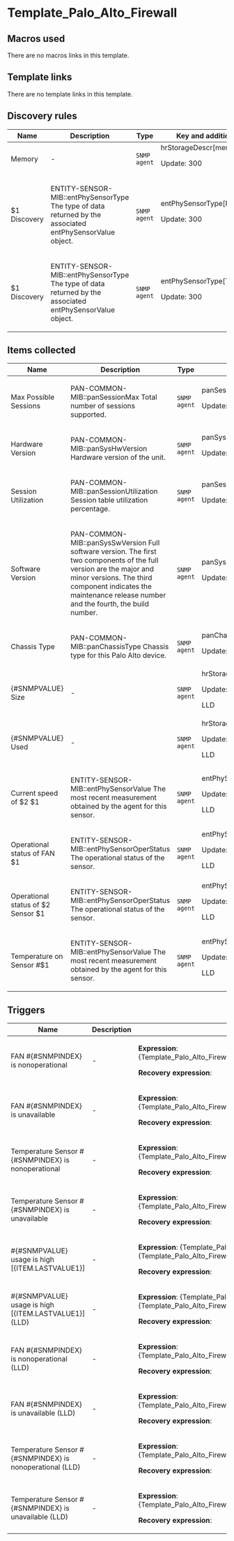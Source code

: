 # Template_Palo_Alto_Firewall

## Macros used

There are no macros links in this template.

## Template links

There are no template links in this template.

## Discovery rules

|Name|Description|Type|Key and additional info|
|----|-----------|----|----|
|Memory|<p>-</p>|`SNMP agent`|hrStorageDescr[memory]<p>Update: 300</p>|
|$1 Discovery|<p>ENTITY-SENSOR-MIB::entPhySensorType The type of data returned by the associated entPhySensorValue object.</p>|`SNMP agent`|entPhySensorType[FAN]<p>Update: 300</p>|
|$1 Discovery|<p>ENTITY-SENSOR-MIB::entPhySensorType The type of data returned by the associated entPhySensorValue object.</p>|`SNMP agent`|entPhySensorType[Temperature]<p>Update: 300</p>|
## Items collected

|Name|Description|Type|Key and additional info|
|----|-----------|----|----|
|Max Possible Sessions|<p>PAN-COMMON-MIB::panSessionMax Total number of sessions supported.</p>|`SNMP agent`|panSessionMax<p>Update: 3600</p>|
|Hardware Version|<p>PAN-COMMON-MIB::panSysHwVersion Hardware version of the unit.</p>|`SNMP agent`|panSysHwVersion<p>Update: 3600</p>|
|Session Utilization|<p>PAN-COMMON-MIB::panSessionUtilization Session table utilization percentage.</p>|`SNMP agent`|panSessionUtilization<p>Update: 300</p>|
|Software Version|<p>PAN-COMMON-MIB::panSysSwVersion Full software version. The first two components of the full version are the major and minor versions. The third component indicates the maintenance release number and the fourth, the build number.</p>|`SNMP agent`|panSysSwVersion<p>Update: 3600</p>|
|Chassis Type|<p>PAN-COMMON-MIB::panChassisType Chassis type for this Palo Alto device.</p>|`SNMP agent`|panChassisType<p>Update: 86400</p>|
|{#SNMPVALUE} Size|<p>-</p>|`SNMP agent`|hrStorageSize[memory,{#SNMPINDEX}]<p>Update: 300</p><p>LLD</p>|
|{#SNMPVALUE} Used|<p>-</p>|`SNMP agent`|hrStorageUsed[memory,{#SNMPINDEX}]<p>Update: 300</p><p>LLD</p>|
|Current speed of $2 $1|<p>ENTITY-SENSOR-MIB::entPhySensorValue The most recent measurement obtained by the agent for this sensor.</p>|`SNMP agent`|entPhySensorValue[{#SNMPVALUE},FAN]<p>Update: 60</p><p>LLD</p>|
|Operational status of FAN $1|<p>ENTITY-SENSOR-MIB::entPhySensorOperStatus The operational status of the sensor.</p>|`SNMP agent`|entPhySensorOperStatus[{#SNMPVALUE},FAN]<p>Update: 30</p><p>LLD</p>|
|Operational status of $2 Sensor $1|<p>ENTITY-SENSOR-MIB::entPhySensorOperStatus The operational status of the sensor.</p>|`SNMP agent`|entPhySensorOperStatus[{#SNMPVALUE},Temperature]<p>Update: 30</p><p>LLD</p>|
|Temperature on Sensor #$1|<p>ENTITY-SENSOR-MIB::entPhySensorValue The most recent measurement obtained by the agent for this sensor.</p>|`SNMP agent`|entPhySensorValue[{#SNMPVALUE},Temperature]<p>Update: 60</p><p>LLD</p>|
## Triggers

|Name|Description|Expression|Priority|
|----|-----------|----------|--------|
|FAN #{#SNMPINDEX} is nonoperational|<p>-</p>|<p>**Expression**: {Template_Palo_Alto_Firewall:entPhySensorOperStatus[{#SNMPVALUE},FAN].last()}=3</p><p>**Recovery expression**: </p>|high|
|FAN #{#SNMPINDEX} is unavailable|<p>-</p>|<p>**Expression**: {Template_Palo_Alto_Firewall:entPhySensorOperStatus[{#SNMPVALUE},FAN].last()}=2</p><p>**Recovery expression**: </p>|average|
|Temperature Sensor #{#SNMPINDEX} is nonoperational|<p>-</p>|<p>**Expression**: {Template_Palo_Alto_Firewall:entPhySensorOperStatus[{#SNMPVALUE},Temperature].last()}=3</p><p>**Recovery expression**: </p>|high|
|Temperature Sensor #{#SNMPINDEX} is unavailable|<p>-</p>|<p>**Expression**: {Template_Palo_Alto_Firewall:entPhySensorOperStatus[{#SNMPVALUE},Temperature].last()}=2</p><p>**Recovery expression**: </p>|average|
|#{#SNMPVALUE} usage is high [{ITEM.LASTVALUE1}]|<p>-</p>|<p>**Expression**: {Template_Palo_Alto_Firewall:hrStorageUsed[memory,{#SNMPINDEX}].avg(5m)}>{Template_Palo_Alto_Firewall:hrStorageSize[memory,{#SNMPINDEX}].last()}*0.9</p><p>**Recovery expression**: </p>|average|
|#{#SNMPVALUE} usage is high [{ITEM.LASTVALUE1}] (LLD)|<p>-</p>|<p>**Expression**: {Template_Palo_Alto_Firewall:hrStorageUsed[memory,{#SNMPINDEX}].avg(5m)}>{Template_Palo_Alto_Firewall:hrStorageSize[memory,{#SNMPINDEX}].last()}*0.9</p><p>**Recovery expression**: </p>|average|
|FAN #{#SNMPINDEX} is nonoperational (LLD)|<p>-</p>|<p>**Expression**: {Template_Palo_Alto_Firewall:entPhySensorOperStatus[{#SNMPVALUE},FAN].last()}=3</p><p>**Recovery expression**: </p>|high|
|FAN #{#SNMPINDEX} is unavailable (LLD)|<p>-</p>|<p>**Expression**: {Template_Palo_Alto_Firewall:entPhySensorOperStatus[{#SNMPVALUE},FAN].last()}=2</p><p>**Recovery expression**: </p>|average|
|Temperature Sensor #{#SNMPINDEX} is nonoperational (LLD)|<p>-</p>|<p>**Expression**: {Template_Palo_Alto_Firewall:entPhySensorOperStatus[{#SNMPVALUE},Temperature].last()}=3</p><p>**Recovery expression**: </p>|high|
|Temperature Sensor #{#SNMPINDEX} is unavailable (LLD)|<p>-</p>|<p>**Expression**: {Template_Palo_Alto_Firewall:entPhySensorOperStatus[{#SNMPVALUE},Temperature].last()}=2</p><p>**Recovery expression**: </p>|average|
